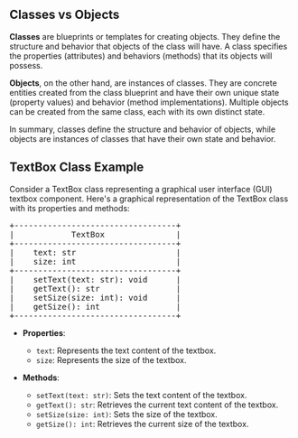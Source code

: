 ## Classes vs Objects

**Classes** are blueprints or templates for creating objects. They define the structure and behavior that objects of the class will have. A class specifies the properties (attributes) and behaviors (methods) that its objects will possess.

**Objects**, on the other hand, are instances of classes. They are concrete entities created from the class blueprint and have their own unique state (property values) and behavior (method implementations). Multiple objects can be created from the same class, each with its own distinct state.

In summary, classes define the structure and behavior of objects, while objects are instances of classes that have their own state and behavior.

## TextBox Class Example
Consider a TextBox class representing a graphical user interface (GUI) textbox component. Here's a graphical representation of the TextBox class with its properties and methods:
<pre>
+----------------------------------+
|            TextBox               |
+----------------------------------+
|    text: str                     | 
|    size: int                     |
+----------------------------------+
|    setText(text: str): void      |
|    getText(): str                |
|    setSize(size: int): void      |
|    getSize(): int                |
+----------------------------------+
</pre>
- **Properties**: 
  - `text`: Represents the text content of the textbox.
  - `size`: Represents the size of the textbox.

- **Methods**:
  - `setText(text: str)`: Sets the text content of the textbox.
  - `getText(): str`: Retrieves the current text content of the textbox.
  - `setSize(size: int)`: Sets the size of the textbox.
  - `getSize(): int`: Retrieves the current size of the textbox.